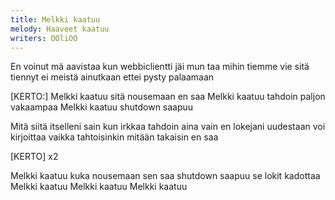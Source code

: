 ```yaml
---
title: Melkki kaatuu
melody: Haaveet kaatuu
writers: OOliOO
---
```


En voinut mä aavistaa
kun webbiclientti jäi mun taa
mihin tiemme vie
sitä tiennyt ei
meistä ainutkaan
ettei pysty palaamaan

[KERTO:]
Melkki kaatuu
sitä nousemaan en saa
Melkki kaatuu
tahdoin paljon vakaampaa
Melkki kaatuu
shutdown saapuu

Mitä siitä itselleni sain
kun irkkaa tahdoin aina vain
en lokejani uudestaan
voi kirjoittaa
vaikka tahtoisinkin
mitään takaisin en saa

[KERTO] x2

Melkki kaatuu
kuka nousemaan sen saa
shutdown saapuu
se lokit kadottaa
Melkki kaatuu
Melkki kaatuu
Melkki kaatuu
